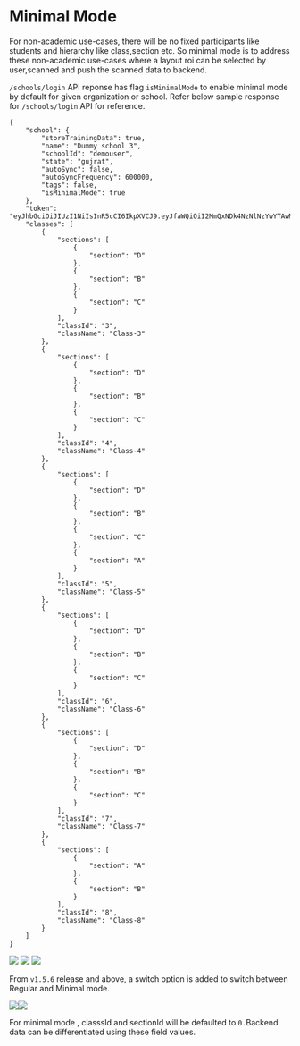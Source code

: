 # Minimal Mode

For non-academic use-cases, there will be no fixed participants like students and hierarchy like class,section etc. So minimal mode is to address these non-academic use-cases where a layout roi can be selected by user,scanned and push the scanned data to backend.

`/schools/login` API reponse has flag `isMinimalMode` to enable minimal mode by default for given organization or school. Refer below sample response for `/schools/login` API for reference.

```
{
    "school": {
        "storeTrainingData": true,
        "name": "Dummy school 3",
        "schoolId": "demouser",
        "state": "gujrat",
        "autoSync": false,
        "autoSyncFrequency": 600000,
        "tags": false,
        "isMinimalMode": true
    },
    "token": "eyJhbGciOiJIUzI1NiIsInR5cCI6IkpXVCJ9.eyJfaWQiOiI2MmQxNDk4NzNlNzYwYTAwM2VkZTNiMGEiLCJpYXQiOjE2NTgxMjE2NjV9.aycmUH6GjaTBP1HinzL0qrCzU2acLKKGHOmxp5XDPGg",
    "classes": [
        {
            "sections": [
                {
                    "section": "D"
                },
                {
                    "section": "B"
                },
                {
                    "section": "C"
                }
            ],
            "classId": "3",
            "className": "Class-3"
        },
        {
            "sections": [
                {
                    "section": "D"
                },
                {
                    "section": "B"
                },
                {
                    "section": "C"
                }
            ],
            "classId": "4",
            "className": "Class-4"
        },
        {
            "sections": [
                {
                    "section": "D"
                },
                {
                    "section": "B"
                },
                {
                    "section": "C"
                },
                {
                    "section": "A"
                }
            ],
            "classId": "5",
            "className": "Class-5"
        },
        {
            "sections": [
                {
                    "section": "D"
                },
                {
                    "section": "B"
                },
                {
                    "section": "C"
                }
            ],
            "classId": "6",
            "className": "Class-6"
        },
        {
            "sections": [
                {
                    "section": "D"
                },
                {
                    "section": "B"
                },
                {
                    "section": "C"
                }
            ],
            "classId": "7",
            "className": "Class-7"
        },
        {
            "sections": [
                {
                    "section": "A"
                },
                {
                    "section": "B"
                }
            ],
            "classId": "8",
            "className": "Class-8"
        }
    ]
}
```

![](<../../.gitbook/assets/image (4).png>) ![](../../.gitbook/assets/image.png) ![](<../../.gitbook/assets/image (1) (1).png>)&#x20;

From `v1.5.6` release and above, a switch option is added to switch between Regular and Minimal mode.&#x20;

![](<../../.gitbook/assets/image (5).png>)![](<../../.gitbook/assets/image (3).png>)

For minimal mode , classsId and sectionId will be defaulted to `0.`Backend data can be differentiated using these field values.

